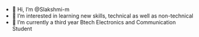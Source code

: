 - 👋 Hi, I’m @Slakshmi-m
- 👀 I’m interested in learning new skills, technical as well as non-technical
- 🌱 I’m currently a third year Btech Electronics and Communication Student


<!---
Slakshmi-m/Slakshmi-m is a ✨ special ✨ repository because its `README.md` (this file) appears on your GitHub profile.
You can click the Preview link to take a look at your changes.
--->
